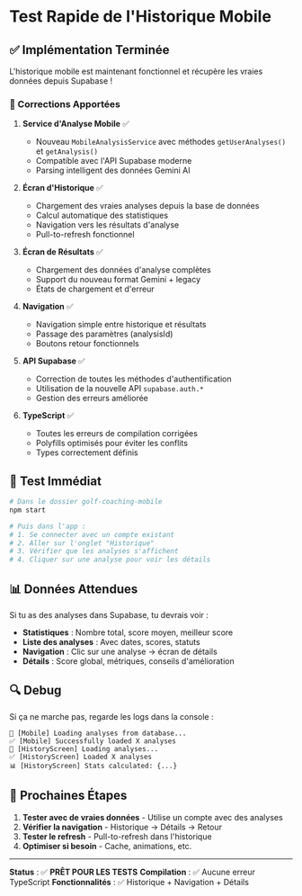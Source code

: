 # Test Rapide de l'Historique Mobile

## ✅ Implémentation Terminée

L'historique mobile est maintenant fonctionnel et récupère les vraies données depuis Supabase !

### 🔧 Corrections Apportées

1. **Service d'Analyse Mobile** ✅
   - Nouveau `MobileAnalysisService` avec méthodes `getUserAnalyses()` et `getAnalysis()`
   - Compatible avec l'API Supabase moderne
   - Parsing intelligent des données Gemini AI

2. **Écran d'Historique** ✅
   - Chargement des vraies analyses depuis la base de données
   - Calcul automatique des statistiques
   - Navigation vers les résultats d'analyse
   - Pull-to-refresh fonctionnel

3. **Écran de Résultats** ✅
   - Chargement des données d'analyse complètes
   - Support du nouveau format Gemini + legacy
   - États de chargement et d'erreur

4. **Navigation** ✅
   - Navigation simple entre historique et résultats
   - Passage des paramètres (analysisId)
   - Boutons retour fonctionnels

5. **API Supabase** ✅
   - Correction de toutes les méthodes d'authentification
   - Utilisation de la nouvelle API `supabase.auth.*`
   - Gestion des erreurs améliorée

6. **TypeScript** ✅
   - Toutes les erreurs de compilation corrigées
   - Polyfills optimisés pour éviter les conflits
   - Types correctement définis

## 🚀 Test Immédiat

```bash
# Dans le dossier golf-coaching-mobile
npm start

# Puis dans l'app :
# 1. Se connecter avec un compte existant
# 2. Aller sur l'onglet "Historique" 
# 3. Vérifier que les analyses s'affichent
# 4. Cliquer sur une analyse pour voir les détails
```

## 📊 Données Attendues

Si tu as des analyses dans Supabase, tu devrais voir :
- **Statistiques** : Nombre total, score moyen, meilleur score
- **Liste des analyses** : Avec dates, scores, statuts
- **Navigation** : Clic sur une analyse → écran de détails
- **Détails** : Score global, métriques, conseils d'amélioration

## 🔍 Debug

Si ça ne marche pas, regarde les logs dans la console :
```
🔄 [Mobile] Loading analyses from database...
✅ [Mobile] Successfully loaded X analyses
🔄 [HistoryScreen] Loading analyses...
✅ [HistoryScreen] Loaded X analyses
📊 [HistoryScreen] Stats calculated: {...}
```

## 🎯 Prochaines Étapes

1. **Tester avec de vraies données** - Utilise un compte avec des analyses
2. **Vérifier la navigation** - Historique → Détails → Retour
3. **Tester le refresh** - Pull-to-refresh dans l'historique
4. **Optimiser si besoin** - Cache, animations, etc.

---

**Status** : ✅ **PRÊT POUR LES TESTS**
**Compilation** : ✅ Aucune erreur TypeScript
**Fonctionnalités** : ✅ Historique + Navigation + Détails